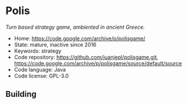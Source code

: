 # Polis

_Turn based strategy game, ambiented in ancient Greece._

- Home: https://code.google.com/archive/p/polisgame/
- State: mature, inactive since 2016
- Keywords: strategy
- Code repository: https://github.com/juanjepl/polisgame.git, https://code.google.com/archive/p/polisgame/source/default/source
- Code language: Java
- Code license: GPL-3.0

## Building
